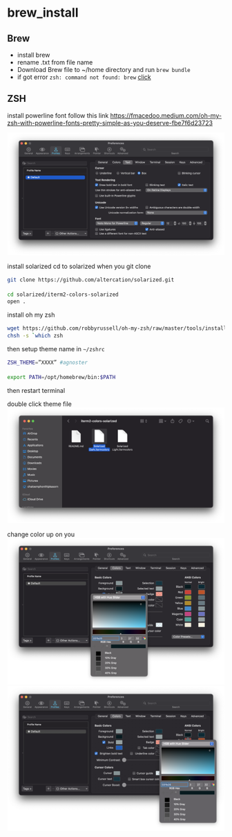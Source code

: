 # brew_install

## Brew
- install brew
- rename .txt from file name
- Download Brew file to ~/home directory and run `brew bundle`
- if got error `zsh: command not found: brew` [click](https://stackoverflow.com/questions/36657321/after-installing-homebrew-i-get-zsh-command-not-found-brew)


## ZSH
install powerline font follow this link
https://fmacedoo.medium.com/oh-my-zsh-with-powerline-fonts-pretty-simple-as-you-deserve-fbe7f6d23723

![install font](https://github.com/fluke34261/brew_install/blob/main/Screen%20Shot%202564-07-10%20at%2014.52.17.png)

install solarized
cd to solarized when you git clone 

```sh
git clone https://github.com/altercation/solarized.git

cd solarized/iterm2-colors-solarized
open .
```

install oh my zsh
```sh
wget https://github.com/robbyrussell/oh-my-zsh/raw/master/tools/install.sh -O - | zsh
chsh -s `which zsh
```

then setup theme name in `~/zshrc`

```sh
ZSH_THEME=”XXXX” #agnoster

export PATH=/opt/homebrew/bin:$PATH
```

then restart terminal 


double click theme file
![install theme solarized](https://github.com/fluke34261/brew_install/blob/main/Screen%20Shot%202564-07-10%20at%2015.05.29.png)


change color up on you
![change color theme](https://github.com/fluke34261/brew_install/blob/main/Screen%20Shot%202564-07-10%20at%2015.08.33.png)
![change color theme](https://github.com/fluke34261/brew_install/blob/main/Screen%20Shot%202564-07-10%20at%2015.08.38.png)
